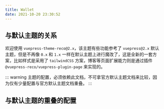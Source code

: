 ```yaml
---
title: Wallet
date: 2021-10-20 23:30:52
---
```


## 与默认主题的关系

欢迎使用 `vuepress-theme-reco@2.x`，该主题有些功能参考了 `vuepress@2.x` 默认主题，但是不再像 `0.x` 和 `1.x` 一样在默认主题上进行魔改了，这是全新的一套方案，比如样式是采用了 `tailwindCSS` 方案，博客等页面扩展能力则是通过插件 `@vuepress-reco/vuepress-plugin-page` 来实现的。

::: warning
主题的配置，必须依赖此文档，不可拿官方默认主题文档来比较，因为仅有少量配置与官方默认主题文档重叠。
:::

## 与默认主题的重叠的配置




